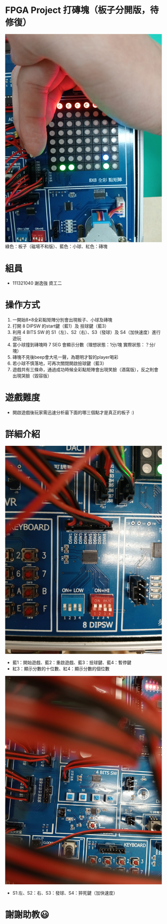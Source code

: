# FPGA Project 打磚塊（板子分開版，待修復）
![image](有想法的板子.jpg)
綠色：板子（磁場不和版）、藍色：小球、紅色：磚塊
# 組員
- 111321040 謝逸強 資工二
# 操作方式
1. 一開始8×8全彩點矩陣分別會出現板子、小球及磚塊
2. 打開 8 DIPSW 的start鍵（藍1）及 撿球鍵（藍3）
3. 利用 4 BITS SW 的 S1（左）、S2（右）、S3（發球）及 S4（加快速度）進行遊玩
4. 當小球撞到磚塊時 7 SEG 會顯示分數（理想狀態：1分/塊 實際狀態：？分/塊）
5. 磚塊不見後beep會大吼一聲，為聰明才智的player喝彩
6. 若小球不慎落地，可再次關閉開啟撿球鍵（藍3）
7. 遊戲共有三條命，通過成功時候全彩點矩陣會出現笑臉（酒窩版），反之則會出現哭臉（毀容版）
# 遊戲難度
- 開啟遊戲後玩家需迅速分析最下面的哪三個點才是真正的板子 :)
# 詳細介紹
![image](一鍵重啟.jpg)

- 藍1：開始遊戲、藍2：重啟遊戲、藍3：撿球鍵、藍4：暫停鍵
- 紅3：顯示分數的十位數、紅4：顯示分數的個位數

![image](按到手很痛的button.jpg)

- S1:左、S2：右、S3：發球、S4：猝死鍵（加快速度）

# 謝謝助教😃
